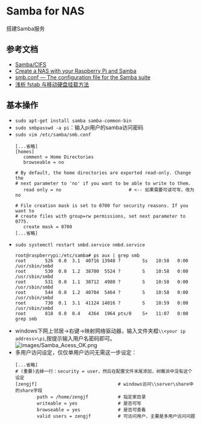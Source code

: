 # Samba for NAS

搭建Samba服务

## 参考文档

* [Samba/CIFS](https://www.raspberrypi.org/documentation/remote-access/samba.md)
* [Create a NAS with your Raspberry Pi and Samba](https://howtoraspberrypi.com/create-a-nas-with-your-raspberry-pi-and-samba/)
* [smb.conf — The configuration file for the Samba suite](https://www.samba.org/samba/docs/current/man-html/smb.conf.5.html)
* [浅析 fstab 与移动硬盘挂载方法](http://shumeipai.nxez.com/2019/01/17/fstab-and-mobile-hard-disk-mounting-method.html)

## 基本操作

* `sudo apt-get install samba samba-common-bin`
* `sudo smbpasswd -a pi`：输入pi用户的samba访问密码
* `sudo vim /etc/samba/smb.conf`
  ```
  [...省略]
  [homes]
     comment = Home Directories
     browseable = no
  
  # By default, the home directories are exported read-only. Change the
  # next parameter to 'no' if you want to be able to write to them.
     read only = no                         # <-- 如果需要可读可写，改为no
  
  # File creation mask is set to 0700 for security reasons. If you want to
  # create files with group=rw permissions, set next parameter to 0775.
     create mask = 0700
  [...省略]
  ```
* `sudo systemctl restart smbd.service nmbd.service`
  ```
  root@raspberrypi:/etc/samba# ps aux | grep smb
  root       526  0.0  3.1  40716 13948 ?        Ss   10:58   0:00 /usr/sbin/smbd
  root       530  0.0  1.2  38700  5524 ?        S    10:58   0:00 /usr/sbin/smbd
  root       531  0.0  1.1  38712  4980 ?        S    10:58   0:00 /usr/sbin/smbd
  root       544  0.0  1.2  40704  5464 ?        S    10:58   0:00 /usr/sbin/smbd
  root       730  0.1  3.1  41124 14016 ?        S    10:59   0:00 /usr/sbin/smbd
  root       818  0.0  0.4   4364  1964 pts/0    S+   11:07   0:00 grep smb
  ```
* windows下网上邻居->右键->映射网络驱动器，输入文件夹框`\\<your ip address>\pi`,按提示输入用户名密码即可。
  ![images/Samba_Acess_OK.png](images/Samba_Acess_OK.png)
* 多用户访问设定，仅仅单用户访问无需这一步设定：
  ```
  [...省略]
  # (重要)去掉一行：security = user，然后在配置文件末尾添加，树莓派中没有这个设定
  [zengjf]                              # windows访问\\server\share中的share字段
          path = /home/zengjf           # 指定家目录
          writeable = yes               # 是否可写
          browseable = yes              # 是否可查看
          valid users = zengjf          # 可访问用户，主要是多用户访问问题
  ```
